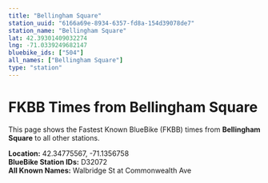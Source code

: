 ```yaml
---
title: "Bellingham Square"
station_uuid: "6166a69e-8934-6357-fd8a-154d39078de7"
station_name: "Bellingham Square"
lat: 42.39301409032274
lng: -71.0339249682147
bluebike_ids: ["504"]
all_names: ["Bellingham Square"]
type: "station"
---
```


# FKBB Times from Bellingham Square

This page shows the Fastest Known BlueBike (FKBB) times from **Bellingham Square** to all other stations.

**Location:** 42.34775567, -71.1356758  
**BlueBike Station IDs:** D32072  
**All Known Names:** Walbridge St at Commonwealth Ave

